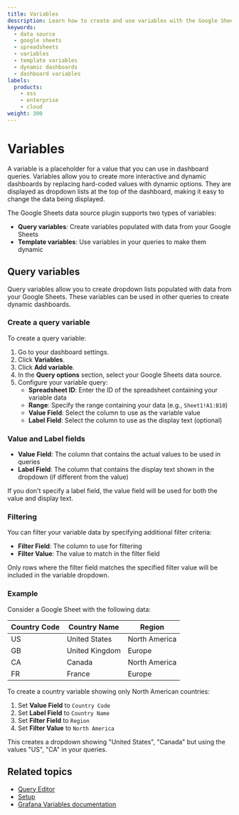 ```yaml
---
title: Variables
description: Learn how to create and use variables with the Google Sheets data source plugin for Grafana.
keywords:
  - data source
  - google sheets
  - spreadsheets
  - variables
  - template variables
  - dynamic dashboards
  - dashboard variables
labels:
  products:
    - oss
    - enterprise
    - cloud
weight: 300
---
```


# Variables

A variable is a placeholder for a value that you can use in dashboard queries. Variables allow you to create more interactive and dynamic dashboards by replacing hard-coded values with dynamic options. They are displayed as dropdown lists at the top of the dashboard, making it easy to change the data being displayed.

The Google Sheets data source plugin supports two types of variables:

- **Query variables**: Create variables populated with data from your Google Sheets
- **Template variables**: Use variables in your queries to make them dynamic

## Query variables

Query variables allow you to create dropdown lists populated with data from your Google Sheets. These variables can be used in other queries to create dynamic dashboards.

### Create a query variable

To create a query variable:

1. Go to your dashboard settings.
1. Click **Variables**.
1. Click **Add variable**.
1. In the **Query options** section, select your Google Sheets data source.
1. Configure your variable query:
   - **Spreadsheet ID**: Enter the ID of the spreadsheet containing your variable data
   - **Range**: Specify the range containing your data (e.g., `Sheet1!A1:B10`)
   - **Value Field**: Select the column to use as the variable value
   - **Label Field**: Select the column to use as the display text (optional)

### Value and Label fields

- **Value Field**: The column that contains the actual values to be used in queries
- **Label Field**: The column that contains the display text shown in the dropdown (if different from the value)

If you don't specify a label field, the value field will be used for both the value and display text.

### Filtering

You can filter your variable data by specifying additional filter criteria:

- **Filter Field**: The column to use for filtering
- **Filter Value**: The value to match in the filter field

Only rows where the filter field matches the specified filter value will be included in the variable dropdown.

### Example

Consider a Google Sheet with the following data:

| Country Code | Country Name | Region |
|-------------|--------------|--------|
| US          | United States | North America |
| GB          | United Kingdom | Europe |
| CA          | Canada | North America |
| FR          | France | Europe |

To create a country variable showing only North American countries:

1. Set **Value Field** to `Country Code`
2. Set **Label Field** to `Country Name`
3. Set **Filter Field** to `Region`
4. Set **Filter Value** to `North America`

This creates a dropdown showing "United States", "Canada" but using the values "US", "CA" in your queries.

## Related topics

- [Query Editor](../query-editor/)
- [Setup](../setup/)
- [Grafana Variables documentation](https://grafana.com/docs/grafana/latest/dashboards/variables/) 